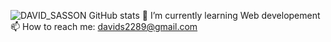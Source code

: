![DAVID_SASSON GitHub stats](https://github-readme-stats.vercel.app/api?username=DavidSasson22&show_icons=true&theme=tokyonight)
🌱 I’m currently learning Web developement
📫 How to reach me: davids2289@gmail.com
<!--
**DavidSasson22/DavidSasson22** is a ✨ _special_ ✨ repository because its `README.md` (this file) appears on your GitHub profile.

Here are some ideas to get you started:

- 🔭 I’m currently working on Appleseeds academy
- 🌱 I’m currently learning Web developement
- 👯 I’m looking to collaborate on ...
- 🤔 I’m looking for help with ...
- 💬 Ask me about ...
- 📫 How to reach me: ...
- 😄 Pronouns: ...
- ⚡ Fun fact: ...
-->
